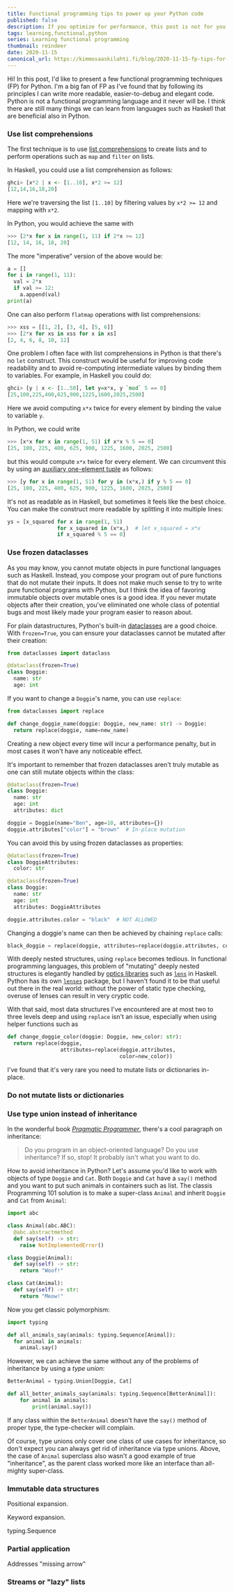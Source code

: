 ```yaml
---
title: Functional programming tips to power up your Python code
published: false
description: If you optimize for performance, this post is not for you
tags: learning,functional,python
series: Learning functional programming
thumbnail: reindeer
date: 2020-11-15
canonical_url: https://kimmosaaskilahti.fi/blog/2020-11-15-fp-tips-for-python/
---
```


<!-- http://localhost:8000/blog/2020-11-15-fp-tips-for-python/ -->

Hi! In this post, I'd like to present a few functional programming techniques (FP) for Python. I'm a big fan of FP as I've found that by following its principles I can write more readable, easier-to-debug and elegant code. Python is not a functional programming language and it never will be. I think there are still many things we can learn from languages such as Haskell that are beneficial also in Python.

### Use list comprehensions

The first technique is to use [list comprehensions](https://docs.python.org/3/tutorial/datastructures.html#list-comprehensions) to create lists and to perform operations such as `map` and `filter` on lists. 

In Haskell, you could use a list comprehension as follows:

```haskell
ghci> [x*2 | x <- [1..10], x*2 >= 12] 
[12,14,16,18,20]
```

Here we're traversing the list `[1..10]` by filtering values by `x*2 >= 12` and mapping with `x*2`.

In Python, you would achieve the same with

```python
>>> [2*x for x in range(1, 11) if 2*x >= 12]
[12, 14, 16, 18, 20]
```

The more "imperative" version of the above would be:

```python
a = []
for i in range(1, 11):
  val = 2*x
  if val >= 12:
    a.append(val)
print(a)
```

One can also perform `flatmap` operations with list comprehensions:

```python
>>> xss = [[1, 2], [3, 4], [5, 6]]
>>> [2*x for xs in xss for x in xs]
[2, 4, 6, 8, 10, 12]
```

One problem I often face with list comprehensions in Python is that there's no `let` construct. This construct would be useful for improving code readability and to avoid re-computing intermediate values by binding them to variables. For example, in Haskell you could do:

```hs
ghci> [y | x <- [1..50], let y=x*x, y `mod` 5 == 0]
[25,100,225,400,625,900,1225,1600,2025,2500]
```

Here we avoid computing `x*x` twice for every element by binding the value to variable `y`.

In Python, we could write

```python
>>> [x*x for x in range(1, 51) if x*x % 5 == 0]
[25, 100, 225, 400, 625, 900, 1225, 1600, 2025, 2500]
```

but this would compute `x*x` twice for every element. We can circumvent this by using an [auxiliary one-element tuple](https://stackoverflow.com/a/33562793/10561443) as follows:


```python
>>> [y for x in range(1, 51) for y in (x*x,) if y % 5 == 0]
[25, 100, 225, 400, 625, 900, 1225, 1600, 2025, 2500]
```

It's not as readable as in Haskell, but sometimes it feels like the best choice. You can make the construct more readable by splitting it into multiple lines:

```python
ys = [x_squared for x in range(1, 51)
                for x_squared in (x*x,)  # let x_squared = x*x
                if x_squared % 5 == 0]
```

### Use frozen dataclasses

As you may know, you cannot mutate objects in pure functional languages such as Haskell. Instead, you compose your program out of pure functions that do not mutate their inputs. It does not make much sense to try to write pure functional programs with Python, but I think the idea of favoring immutable objects over mutable ones is a good idea. If you never mutate objects after their creation, you've eliminated one whole class of potential bugs and most likely made your program easier to reason about.

For plain datastructures, Python's built-in [dataclasses](https://docs.python.org/3/library/dataclasses.html) are a good choice. With `frozen=True`, you can ensure your dataclasses cannot be mutated after their creation:

```python
from dataclasses import dataclass

@dataclass(frozen=True)
class Doggie:
  name: str
  age: int
```

If you want to change a `Doggie`'s name, you can use `replace`:

```python
from dataclasses import replace

def change_doggie_name(doggie: Doggie, new_name: str) -> Doggie:
  return replace(doggie, name=new_name)
```

Creating a new object every time will incur a performance penalty, but in most cases it won't have any noticeable effect. 

It's important to remember that frozen dataclasses aren't truly mutable as one can still mutate objects within the class:

```python
@dataclass(frozen=True)
class Doggie:
  name: str
  age: int
  attributes: dict

doggie = Doggie(name="Ben", age=10, attributes={})
doggie.attributes["color"] = "brown"  # In-place mutation
```

You can avoid this by using frozen dataclasses as properties:

```python
@dataclass(frozen=True)
class DoggieAttributes:
  color: str

@dataclass(frozen=True)
class Doggie:
  name: str
  age: int
  attributes: DoggieAttributes

doggie.attributes.color = "black"  # NOT ALLOWED
```

Changing a doggie's name can then be achieved by chaining `replace` calls:

```python
black_doggie = replace(doggie, attributes=replace(doggie.attributes, color="black"))
```

With deeply nested structures, using `replace` becomes tedious. In functional programming languages, this problem of "mutating" deeply nested structures is elegantly handled by [optics libraries](https://medium.com/@gcanti/introduction-to-optics-lenses-and-prisms-3230e73bfcfe) such as [`lens`](https://hackage.haskell.org/package/lens) in Haskell. Python has its own [`lenses`](https://pypi.org/project/lenses/) package, but I haven't found it to be that useful out there in the real world: without the power of static type checking, overuse of lenses can result in very cryptic code. 

With that said, most data structures I've encountered are at most two to three levels deep and using `replace` isn't an issue, especially when using helper functions such as

```python
def change_doggie_color(doggie: Doggie, new_color: str):
  return replace(doggie, 
                 attributes=replace(doggie.attributes, 
                                    color=new_color))
```

I've found that it's very rare you need to mutate lists or dictionaries in-place.

### Do not mutate lists or dictionaries

### Use type union instead of inheritance

In the wonderful book [_Pragmatic Programmer_](https://pragprog.com/titles/tpp20/the-pragmatic-programmer-20th-anniversary-edition/), there's a cool paragraph on inheritance:

> Do you program in an object-oriented language? Do you use inheritance?
> If so, stop! It probably isn't what you want to do.

How to avoid inheritance in Python? Let's assume you'd like to work with objects of type `Doggie` and `Cat`. Both `Doggie` and `Cat` have a `say()` method and you want to put such animals in containers such as list. The classis Programming 101 solution is to make a super-class `Animal` and inherit `Doggie` and `Cat` from `Animal`:

```python
import abc

class Animal(abc.ABC):
  @abc.abstractmethod
  def say(self) -> str:
    raise NotImplementedError()

class Doggie(Animal):
  def say(self) -> str:
    return "Woof!"

class Cat(Animal):
  def say(self) -> str:
    return "Meow!"
```

Now you get classic polymorphism:

```python
import typing

def all_animals_say(animals: typing.Sequence[Animal]):
  for animal in animals:
    animal.say()
```

However, we can achieve the same without any of the problems of inheritance by using a _type union_:

```python
BetterAnimal = typing.Union[Doggie, Cat]

def all_better_animals_say(animals: typing.Sequence[BetterAnimal]):
    for animal in animals:
        print(animal.say())
```

If any class within the `BetterAnimal` doesn't have the `say()` method of proper type, the type-checker will complain.

Of course, type unions only cover one class of use cases for inheritance, so don't expect you can always get rid of inheritance via type unions. Above, the case of `Animal` superclass also wasn't a good example of true "inheritance", as the parent class worked more like an interface than all-mighty super-class.


### Immutable data structures

Positional expansion.

Keyword expansion.

typing.Sequence

### Partial application

Addresses "missing arrow"

### Streams or "lazy" lists

